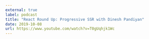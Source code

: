```yaml
---
external: true
label: podcast
title: "React Round Up: Progressive SSR with Dinesh Pandiyan"
date: 2019-10-08
url: https://www.youtube.com/watch?v=T0gUqhjk1Wc
---
```

